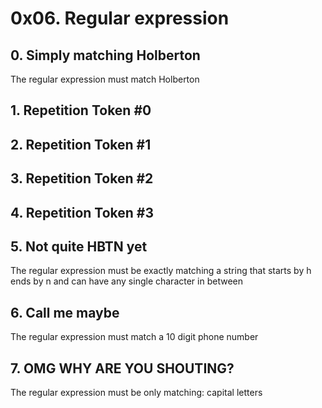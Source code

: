 # 0x06. Regular expression
## 0. Simply matching Holberton
The regular expression must match Holberton
## 1. Repetition Token #0
## 2. Repetition Token #1
## 3. Repetition Token #2
## 4. Repetition Token #3
## 5. Not quite HBTN yet
The regular expression must be exactly matching a string that starts by h ends by n and can have any single character in between
## 6. Call me maybe
The regular expression must match a 10 digit phone number
## 7. OMG WHY ARE YOU SHOUTING?
The regular expression must be only matching: capital letters

